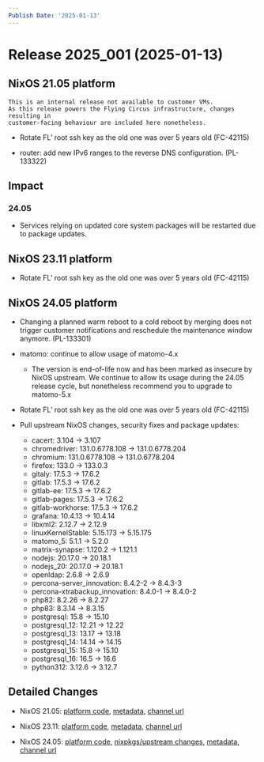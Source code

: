 ```yaml
---
Publish Date: '2025-01-13'
---
```



# Release 2025_001 (2025-01-13)

## NixOS 21.05 platform

```{note}
This is an internal release not available to customer VMs.
As this release powers the Flying Circus infrastructure, changes resulting in
customer-facing behaviour are included here nonetheless.
```

- Rotate FL’ root ssh key as the old one was over 5 years old (FC-42115)

- router: add new IPv6 ranges to the reverse DNS
  configuration. (PL-133322)


## Impact

### 24.05

- Services relying on updated core system packages will be restarted due to package updates.


## NixOS 23.11 platform

- Rotate FL’ root ssh key as the old one was over 5 years old (FC-42115)


## NixOS 24.05 platform

- Changing a planned warm reboot to a cold reboot by merging does not trigger customer notifications and reschedule the maintenance window anymore. (PL-133301)

- matomo: continue to allow usage of matomo-4.x
  - The version is end-of-life now and has been marked as insecure by NixOS upstream. We continue to allow its usage during the 24.05 release cycle, but nonetheless recommend you to upgrade to matomo-5.x

- Rotate FL’ root ssh key as the old one was over 5 years old (FC-42115)

- Pull upstream NixOS changes, security fixes and package updates:
    - cacert: 3.104 -> 3.107
    - chromedriver: 131.0.6778.108 -> 131.0.6778.204
    - chromium: 131.0.6778.108 -> 131.0.6778.204
    - firefox: 133.0 -> 133.0.3
    - gitaly: 17.5.3 -> 17.6.2
    - gitlab: 17.5.3 -> 17.6.2
    - gitlab-ee: 17.5.3 -> 17.6.2
    - gitlab-pages: 17.5.3 -> 17.6.2
    - gitlab-workhorse: 17.5.3 -> 17.6.2
    - grafana: 10.4.13 -> 10.4.14
    - libxml2: 2.12.7 -> 2.12.9
    - linuxKernelStable: 5.15.173 -> 5.15.175
    - matomo_5: 5.1.1 -> 5.2.0
    - matrix-synapse: 1.120.2 -> 1.121.1
    - nodejs: 20.17.0 -> 20.18.1
    - nodejs_20: 20.17.0 -> 20.18.1
    - openldap: 2.6.8 -> 2.6.9
    - percona-server_innovation: 8.4.2-2 -> 8.4.3-3
    - percona-xtrabackup_innovation: 8.4.0-1 -> 8.4.0-2
    - php82: 8.2.26 -> 8.2.27
    - php83: 8.3.14 -> 8.3.15
    - postgresql: 15.8 -> 15.10
    - postgresql_12: 12.21 -> 12.22
    - postgresql_13: 13.17 -> 13.18
    - postgresql_14: 14.14 -> 14.15
    - postgresql_15: 15.8 -> 15.10
    - postgresql_16: 16.5 -> 16.6
    - python312: 3.12.6 -> 3.12.7


## Detailed Changes

- NixOS 21.05: [platform code](https://github.com/flyingcircusio/fc-nixos/compare/0b544610b7d6804996f35e67719aecb417b902f9...f4d1983f2a2f2fc372ed590280eb00e860307ddb), [metadata](https://my.flyingcircus.io/releases/metadata/fc-21.05-production/2025_001), [channel url](https://hydra.flyingcircus.io/build/4327451/download/1/nixexprs.tar.xz)

- NixOS 23.11: [platform code](https://github.com/flyingcircusio/fc-nixos/compare/f20b923200bc4f769938fa2e391c61d4d44058b2...84077003f93175ed9ce00b31e6bcee03708b09b4), [metadata](https://my.flyingcircus.io/releases/metadata/fc-23.11-production/2025_001), [channel url](https://hydra.flyingcircus.io/build/4327518/download/1/nixexprs.tar.xz)

- NixOS 24.05: [platform code](https://github.com/flyingcircusio/fc-nixos/compare/889d76f215100db2360814218feb1c8a3e1514b1...8f8f90fd1615ef0cb660a65adc58e9edcbc48d70), [nixpkgs/upstream changes](https://github.com/flyingcircusio/nixpkgs/compare/ebcc9ab51d9d5495508eb5c520eb188aecd7f799...9c9d7506c8f0883338ed9737dd8c886c64768ad2), [metadata](https://my.flyingcircus.io/releases/metadata/fc-24.05-production/2025_001), [channel url](https://hydra.flyingcircus.io/build/4326599/download/1/nixexprs.tar.xz)


